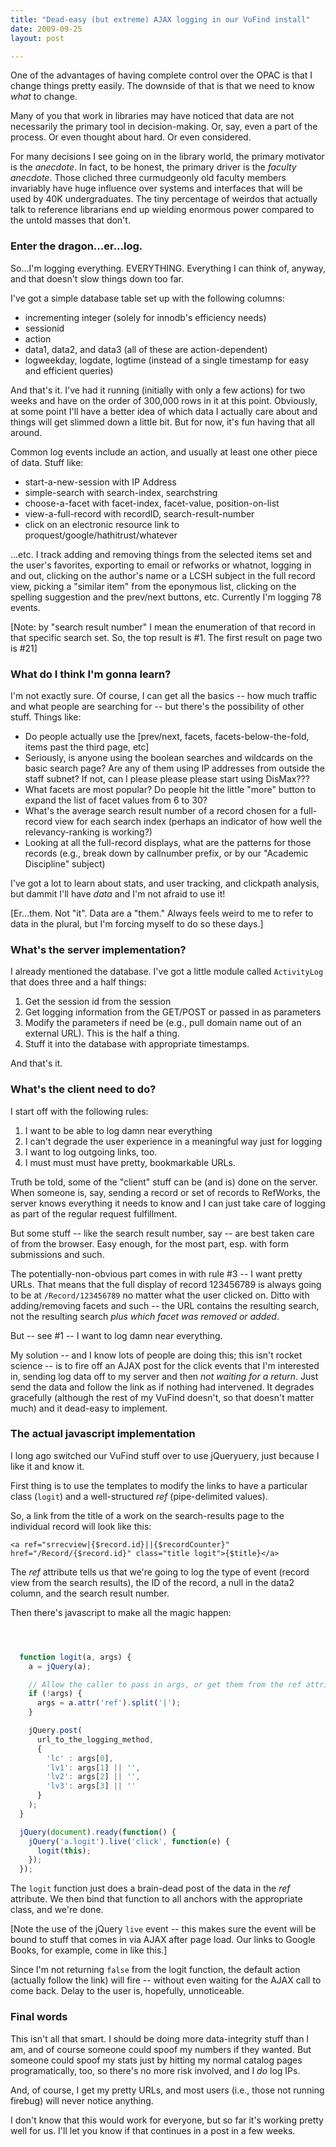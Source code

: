 ```yaml
---
title: "Dead-easy (but extreme) AJAX logging in our VuFind install"
date: 2009-09-25
layout: post

---
```


One of the advantages of having complete control over the OPAC is that I change things pretty easily. The downside of that is that we need to know *what* to change.

Many of you that work in libraries may have noticed that data are not necessarily the primary tool in decision-making. Or, say, even a part of the process. Or even thought about hard. Or even considered.

For many decisions I see going on in the library world, the primary motivator is the *anecdote*. In fact, to be honest, the primary driver is the *faculty anecdote*. Those cliched three curmudgeonly old faculty members invariably have huge influence over systems and interfaces that will be used by 40K undergraduates. The tiny percentage of weirdos that actually talk to reference librarians end up wielding enormous power compared to the untold masses that don't.

### Enter the dragon...er...log.

So...I'm logging everything. EVERYTHING. Everything I can think of, anyway, and that doesn't slow things down too far.

I've got a simple database table set up with the following columns:

  * incrementing integer (solely for innodb's efficiency needs)
  * sessionid
  * action
  * data1, data2, and data3 (all of these are action-dependent)
  * logweekday, logdate, logtime (instead of a single timestamp for easy and efficient queries)

And that's it. I've had it running (initially with only a few actions) for two weeks and have on the order of 300,000 rows in it at this point. Obviously, at some point I'll have a better idea of which data I actually care about and things will get slimmed down a little bit. But for now, it's fun having that all around.

Common log events include an action, and usually at least one other piece of data. Stuff like:

  * start-a-new-session with IP Address
  * simple-search with search-index, searchstring
  * choose-a-facet with facet-index, facet-value, position-on-list
  * view-a-full-record with recordID, search-result-number
  * click on an electronic resource link to proquest/google/hathitrust/whatever

...etc. I track adding and removing things from the selected items set and the user's favorites, exporting to email or refworks or whatnot, logging in and out, clicking on the author's name or a LCSH subject in the full record view, picking a "similar item" from the eponymous list, clicking on the spelling suggestion and the prev/next buttons, etc. Currently I'm logging 78 events.

[Note: by "search result number" I mean the enumeration of that record in that specific search set. So, the top result is #1. The first result on page two is #21]

### What do I think I'm gonna learn?

I'm not exactly sure. Of course, I can get all the basics -- how much traffic and what people are searching for -- but there's the possibility of other stuff. Things like:

  * Do people actually use the [prev/next, facets, facets-below-the-fold, items past the third page, etc]
  * Seriously, is anyone using the boolean searches and wildcards on the basic search page? Are any of them using IP addresses from outside the staff subnet? If not, can I please please please start using DisMax???
  * What facets are most popular? Do people hit the little "more" button to expand the list of facet values from 6 to 30?
  * What's the average search result number of a record chosen for a full-record view for each search index (perhaps an indicator of how well the relevancy-ranking is working?)
  * Looking at all the full-record displays, what are the patterns for those records (e.g., break down by callnumber prefix, or by our "Academic Discipline" subject)

I've got a lot to learn about stats, and user tracking, and clickpath analysis, but dammit I'll have *data* and I'm not afraid to use it!

[Er...them. Not "it". Data are a "them."  Always feels weird to me to refer to data in the plural, but I'm forcing myself to do so these days.]

### What's the server implementation?

I already mentioned the database. I've got a little module called `ActivityLog` that does three and a half things:

  1. Get the session id from the session
  2. Get logging information from the GET/POST or passed in as parameters
  3. Modify the parameters if need be (e.g., pull domain name out of an external URL). This is the half a thing.
  4. Stuff it into the database with appropriate timestamps.

And that's it.

### What's the client need to do?

I start off with the following rules:

  1. I want to be able to log damn near everything
  2. I can't degrade the user experience in a meaningful way just for logging
  3. I want to log outgoing links, too.
  4. I must must must have pretty, bookmarkable URLs.

Truth be told, some of the "client" stuff can be (and is) done on the server. When someone is, say, sending a record or set of records to RefWorks, the server knows everything it needs to know and I can just take care of logging as part of the regular request fulfillment.

But some stuff -- like the search result number, say -- are best taken care of from the browser. Easy enough, for the most part, esp. with form submissions and such.

The potentially-non-obvious part comes in with rule #3 -- I want pretty URLs. That means that the full display of record 123456789 is always going to be at `/Record/123456789` no matter what the user clicked on. Ditto with adding/removing facets and such -- the URL contains the resulting search, not the resulting search *plus which facet was removed or added*.

But -- see #1 -- I want to log damn near everything.

My solution -- and I know lots of people are doing this; this isn't rocket science -- is to fire off an AJAX post for the click events that I'm interested in, sending log data off to my server and then *not waiting for a return*. Just send the data and follow the link as if nothing had intervened. It degrades gracefully (although the rest of my VuFind doesn't, so that doesn't matter much) and it dead-easy to implement.  

### The actual javascript implementation

I long ago switched our VuFind stuff over to use jQueryuery, just because I like it and know it.

First thing is to use the templates to modify the links to have a particular class (`logit`) and a well-structured *ref* (pipe-delimited values).

So, a link from the title of a work on the search-results page to the individual record will look like this:

    <a ref="srrecview|{$record.id}||{$recordCounter}" href="/Record/{$record.id}" class="title logit">{$title}</a>

The *ref* attribute tells us that we're going to log the type of event (record view from the search results), the ID of the record, a null in the data2 column, and the search result number.

Then there's javascript to make all the magic happen:


~~~javascript



  function logit(a, args) {
    a = jQuery(a);

    // Allow the caller to pass in args, or get them from the ref attribute
    if (!args) {
      args = a.attr('ref').split('|');
    }

    jQuery.post(
      url_to_the_logging_method,
      {
        'lc' : args[0],
        'lv1': args[1] || '',
        'lv2': args[2] || '',
        'lv3': args[3] || ''
      }
    );
  }

  jQuery(document).ready(function() {
    jQuery('a.logit').live('click', function(e) {
      logit(this);
    });
  });  

~~~

The `logit` function just does a brain-dead post of the data in the *ref* attribute. We then bind that function to all anchors with the appropriate class, and we're done.

[Note the use of the jQuery `live` event -- this makes sure the event will be bound to stuff that comes in via AJAX after page load. Our links to Google Books, for example, come in like this.]

Since I'm not returning `false` from the logit function, the default action (actually follow the link) will fire -- without even waiting for the AJAX call to come back. Delay to the user is, hopefully, unnoticeable.

### Final words

This isn't all that smart. I should be doing more data-integrity stuff than I am, and of course someone could spoof my numbers if they wanted. But someone could spoof my stats just by hitting my normal catalog pages programatically, too, so there's no more risk involved, and I *do* log IPs.

And, of course, I get my pretty URLs, and most users (i.e., those not running firebug) will never notice anything.

I don't know that this would work for everyone, but so far it's working pretty well for us. I'll let you know if that continues in a post in a few weeks.
